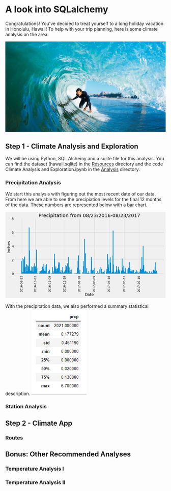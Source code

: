 # A look into SQLalchemy

Congratulations! You've decided to treat yourself to a long holiday vacation in Honolulu, Hawaii! To help with your trip planning, here is some climate analysis on the area. 

![surfs-)up.png](Images/surfs-up.png)

## Step 1 - Climate Analysis and Exploration

We will be using Python, SQL Alchemy and a sqlite file for this analysis. You can find the dataset (hawaii.sqlite) in the [Resources](https://github.com/Corters22/sqlalchemy-challange/tree/main/Resources) directory and the code Climate Analysis and Exploration.ipynb in the [Analysis](https://github.com/Corters22/sqlalchemy-challange/tree/main/Analysis) directory.

### Precipitation Analysis

We start this analysis with figuring out the most recent date of our data. From here we are able to see the precipiation levels for the final 12 months of the data. These numbers are represented below with a bar chart.

![prcp bar](Images/Precipitation_bar_clean.png)

With the precipitation data, we also performed a summary statistical description.
![summary](Images/summary_screenshot.png)

### Station Analysis

## Step 2 - Climate App

### Routes

## Bonus: Other Recommended Analyses

### Temperature Analysis I

### Temperature Analysis II

